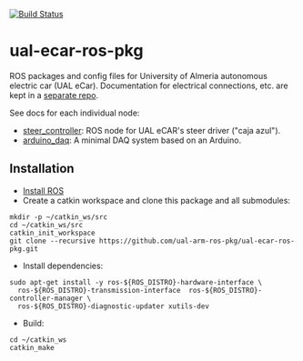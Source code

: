 [![Build Status](https://travis-ci.org/ual-arm-ros-pkg/ual-ecar-ros-pkg.svg?branch=master)](https://travis-ci.org/ual-arm-ros-pkg/ual-ecar-ros-pkg)

# ual-ecar-ros-pkg
ROS packages and config files for University of Almeria autonomous electric car (UAL eCar). Documentation for electrical connections, etc. are kept in a [separate repo](https://github.com/ual-arm/ual-ecar-docs).

See docs for each individual node:
  * [steer_controller](https://github.com/ual-arm-ros-pkg/ual-ecar-ros-pkg/tree/master/steer_controller): ROS node for UAL eCAR's steer driver ("caja azul").
  * [arduino_daq](https://github.com/ual-arm-ros-pkg/ual-ecar-ros-pkg/tree/master/arduino_daq): A minimal DAQ system based on an Arduino.


## Installation

* [Install ROS](http://wiki.ros.org/indigo/Installation)
* Create a catkin workspace and clone this package and all submodules:
```
mkdir -p ~/catkin_ws/src
cd ~/catkin_ws/src
catkin_init_workspace
git clone --recursive https://github.com/ual-arm-ros-pkg/ual-ecar-ros-pkg.git
```

* Install dependencies:
```
sudo apt-get install -y ros-${ROS_DISTRO}-hardware-interface \
  ros-${ROS_DISTRO}-transmission-interface  ros-${ROS_DISTRO}-controller-manager \
  ros-${ROS_DISTRO}-diagnostic-updater xutils-dev
```

* Build:
```
cd ~/catkin_ws
catkin_make
```
